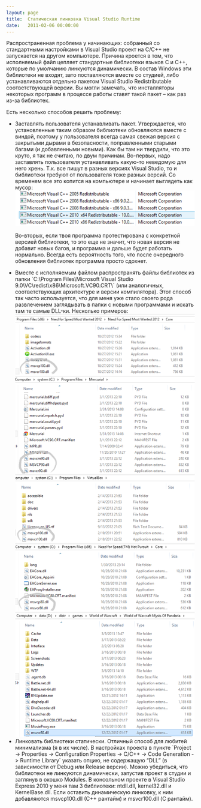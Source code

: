 ```yaml
---
layout: page
title:  Статическая линковка Visual Studio Runtime
date:   2011-02-06 00:00:00
---
```


Распространенная проблема у начинающих: собранный со стандартными настройками в Visual Studio проект
на С/С++ не запускается на другом компьютере. Причина кроется в том, что исполняемый файл цепляет
стандартные библиотеки языков С и С++, которые по умолчанию линкуются динамически. В состав Windows
эти библиотеки не входят, зато поставляются вместе со студией, либо устанавливаются отдельно пакетом
Visual Studio Redistributable соответствующей версии. Вы могли замечать, что инсталляторы некоторых программ
в процессе работы ставят такой пакет – как раз из-за библиотек.

<!--break-->

Есть несколько способов решить проблему:

<ul>
<li>Заставлять пользователя устанавливать пакет. Утверждается, что установленные таким образом библиотеки обновляются
вместе с виндой, поэтому у пользователя всегда самая свежая версия с закрытыми дырами в безопасности, поправленными
старыми багами (и добавленными новыми). Как бы там ни твердили, что это круто, я так не считаю, по двум причинам.
Во-первых, надо заставлять пользователя устанавливать какую-то неведомую для него хрень. Т.к. все пишут в разных
версиях Visual Studio, то и библиотеки требуют от пользователя тоже разных версий. Со временем все это копится на
компьютере и начинает выглядеть как мусор:

<div class="row text-center"><img src="/data/redistr.png" class="margined20"/></div>

Во-вторых, если твоя программа протестирована с конкретной версией библиотеки, то это еще не значит, что новая версия
не добавит новых багов, и программа и дальше будет работать нормально. Всегда есть вероятность того, что после очередного
обновления библиотек программа просто сдохнет.
</li>

<li>Вместе с исполняемым файлом распространять файлы библиотек из папки `C:\Program Files\Microsoft Visual Studio 9.0\VC\redist\x86\Microsoft.VC90.CRT\`
(или аналогичных, соответствующих архитектуре и версии компилятора). Этот способ так часто используется, что для меня уже стало своего рода развлечением
заглядывать в папки с новыми программами и искать там те самые DLL-ки. Несколько примеров:

<div class="row text-center"><img src="/data/example1.png" class="margined20"/></div>
<div class="row text-center"><img src="/data/example2.png" class="margined20"/></div>
<div class="row text-center"><img src="/data/example3.png" class="margined20"/></div>
<div class="row text-center"><img src="/data/example4.png" class="margined20"/></div>
<div class="row text-center"><img src="/data/example5.png" class="margined20"/></div>

</li>

<li>
Линковать библиотеки статически. Отличный способ для любитей минимализма (я в их числе). В настройках проекта в пункте
`Project -> Properties -> Configuration Properties -> C/C++ -> Code Generation -> Runtime Library` указать опцию,
не содержащую “DLL” (в зависимости от Debug или Release версии). Можно убедиться, что библиотеки не линкуются динамически,
запустив проект в студии и заглянув в окошко Modules. В консольном проекте в Visual Studio Express 2010 у меня там 3 библиотеки:
ntdll.dll, kernel32.dll и KernelBase.dll. Если оставить динамическую линковку, к ним добавляются msvcp100.dll (C++ рантайм) и msvcr100.dll (С рантайм).
</li>

</ul>